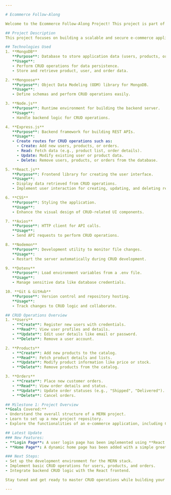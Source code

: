 ```yaml
---

# Ecommerce Follow-Along

Welcome to the Ecommerce Follow-Along Project! This project is part of a mentor-led series designed to provide hands-on experience in building a full-fledged e-commerce application using the MERN stack (MongoDB, Express.js, React.js, Node.js).

## Project Description
This project focuses on building a scalable and secure e-commerce application. You will learn to implement core functionalities like user authentication, product management, and order handling while using modern tools and technologies. CRUD (Create, Read, Update, Delete) operations will be implemented for managing resources such as users, products, and orders.

## Technologies Used
1. **MongoDB**  
   **Purpose**: Database to store application data (users, products, orders).  
   **Usage**:  
   - Perform CRUD operations for data persistence.  
   - Store and retrieve product, user, and order data.

2. **Mongoose**  
   **Purpose**: Object Data Modeling (ODM) library for MongoDB.  
   **Usage**:  
   - Define schemas and perform CRUD operations easily.

3. **Node.js**  
   **Purpose**: Runtime environment for building the backend server.  
   **Usage**:  
   - Handle backend logic for CRUD operations.

4. **Express.js**  
   **Purpose**: Backend framework for building REST APIs.  
   **Usage**:  
   - Create routes for CRUD operations such as:
     - Create: Add new users, products, or orders.
     - Read: Fetch data (e.g., product list, order details).
     - Update: Modify existing user or product data.
     - Delete: Remove users, products, or orders from the database.

5. **React.js**  
   **Purpose**: Frontend library for creating the user interface.  
   **Usage**:  
   - Display data retrieved from CRUD operations.  
   - Implement user interaction for creating, updating, and deleting resources.

6. **CSS**  
   **Purpose**: Styling the application.  
   **Usage**:  
   - Enhance the visual design of CRUD-related UI components.

7. **Axios**  
   **Purpose**: HTTP client for API calls.  
   **Usage**:  
   - Send API requests to perform CRUD operations.

8. **Nodemon**  
   **Purpose**: Development utility to monitor file changes.  
   **Usage**:  
   - Restart the server automatically during CRUD development.

9. **Dotenv**  
   **Purpose**: Load environment variables from a .env file.  
   **Usage**:  
   - Manage sensitive data like database credentials.

10. **Git & GitHub**  
   **Purpose**: Version control and repository hosting.  
   **Usage**:  
   - Track changes to CRUD logic and collaborate.

## CRUD Operations Overview
1. **Users**
   - **Create**: Register new users with credentials.
   - **Read**: View user profiles and details.
   - **Update**: Edit user details like email or password.
   - **Delete**: Remove a user account.

2. **Products**
   - **Create**: Add new products to the catalog.
   - **Read**: Fetch product details and lists.
   - **Update**: Modify product information like price or stock.
   - **Delete**: Remove products from the catalog.

3. **Orders**
   - **Create**: Place new customer orders.
   - **Read**: View order details and status.
   - **Update**: Update order statuses (e.g., "Shipped", "Delivered").
   - **Delete**: Cancel orders.

## Milestone 1: Project Overview
**Goals Covered:**
- Understand the overall structure of a MERN project.
- Learn to set up a new project repository.
- Explore the functionalities of an e-commerce application, including CRUD operations.

## Latest Update
### New Features:
- **Login Page**: A user login page has been implemented using **React Router DOM** for navigation and **useState** for managing state.
- **Home Page**: A dynamic home page has been added with a simple greeting and a "Login" button to redirect to the login page.

### Next Steps:
- Set up the development environment for the MERN stack.
- Implement basic CRUD operations for users, products, and orders.
- Integrate backend CRUD logic with the React frontend.

Stay tuned and get ready to master CRUD operations while building your e-commerce application! 🚀

---
```


